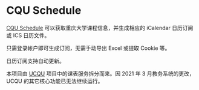 # CQU Schedule
[CQU Schedule](https://schedule.dl444.net) 可以获取重庆大学课程信息，并生成相应的 iCalendar 日历订阅或 ICS 日历文件。

只需登录帐户即可生成订阅，无需手动导出 Excel 或提取 Cookie 等。

日历订阅支持自动更新。

本项目由 [UCQU](https://github.com/DL444/ucqu-ng) 项目中的课表服务拆分而来。因 2021 年 3 月教务系统的更改，UCQU 的其它核心功能已无法继续运行。
